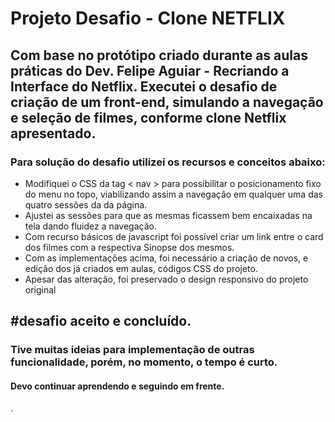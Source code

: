 # Projeto Desafio - Clone NETFLIX

## Com base no protótipo criado durante as aulas práticas  do Dev. Felipe Aguiar - Recriando a Interface do Netflix. Executei o desafio de criação de um front-end, simulando a navegação e seleção de filmes, conforme clone Netflix apresentado.

### Para solução do desafio utilizei os recursos e conceitos abaixo:

- Modifiquei o CSS da tag < nav > para possibilitar o posicionamento fixo do menu no  topo, viabilizando assim a navegação em qualquer uma das quatro sessões da da página.
- Ajustei as sessões  para que as mesmas ficassem bem encaixadas na tela dando fluidez a navegação.
- Com recurso básicos de javascript foi possível criar um link entre o card dos filmes com a respectiva Sinopse dos mesmos.
- Com as implementações acima, foi necessário a criação de novos,  e edição dos já criados em aulas,  códigos CSS do projeto.
- Apesar das alteração, foi preservado o design responsivo  do projeto original

## #desafio aceito e concluído.

### Tive muitas ideias para implementação de outras funcionalidade, porém, no momento, o tempo é curto.





#### Devo continuar aprendendo e seguindo em frente.

.





